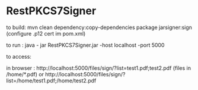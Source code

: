 # RestPKCS7Signer
to build:
mvn clean dependency:copy-dependencies package jarsigner:sign (configure .p12 cert im pom.xml)

to run :
java - jar RestPKCS7Signer.jar -host localhost -port 5000

to access:

in browser : 
http://localhost:5000/files/sign/?list=test1.pdf;test2.pdf  (files in /home/*.pdf)
or
http://localhost:5000/files/sign/?list=/home/test1.pdf;/home/test2.pdf



